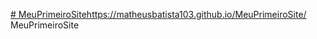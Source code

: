 [# MeuPrimeiroSite](https://matheusbatista103.github.io/MeuPrimeiroSite/)https://matheusbatista103.github.io/MeuPrimeiroSite/
MeuPrimeiroSite
